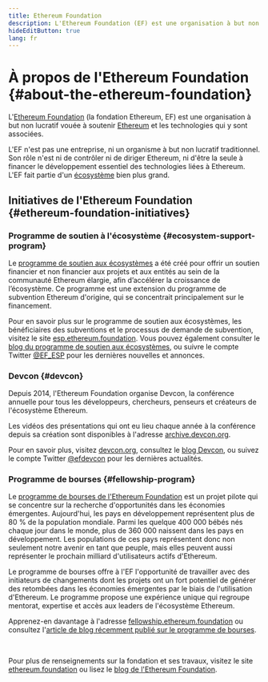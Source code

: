 ```yaml
---
title: Ethereum Foundation
description: L'Ethereum Foundation (EF) est une organisation à but non lucratif destinée à soutenir Ethereum et les technologies qui y sont associées.
hideEditButton: true
lang: fr
---
```


# À propos de l'Ethereum Foundation {#about-the-ethereum-foundation}

<Logo/>

L'[Ethereum Foundation](http://ethereum.foundation/) (la fondation Ethereum, EF) est une organisation à but non lucratif vouée à soutenir [Ethereum](/what-is-ethereum/) et les technologies qui y sont associées.

L'EF n'est pas une entreprise, ni un organisme à but non lucratif traditionnel. Son rôle n'est ni de contrôler ni de diriger Ethereum, ni d'être la seule à financer le développement essentiel des technologies liées à Ethereum. L'EF fait partie d'un [écosystème](/community/) bien plus grand.

## Initiatives de l'Ethereum Foundation {#ethereum-foundation-initiatives}

### Programme de soutien à l'écosystème {#ecosystem-support-program}

Le [programme de soutien aux écosystèmes](https://esp.ethereum.foundation/) a été créé pour offrir un soutien financier et non financier aux projets et aux entités au sein de la communauté Ethereum élargie, afin d’accélérer la croissance de l’écosystème. Ce programme est une extension du programme de subvention Ethereum d'origine, qui se concentrait principalement sur le financement.

Pour en savoir plus sur le programme de soutien aux écosystèmes, les bénéficiaires des subventions et le processus de demande de subvention, visitez le site [esp.ethereum.foundation](https://esp.ethereum.foundation/). Vous pouvez également consulter le [blog du programme de soutien aux écosystèmes](https://blog.ethereum.org/category/ecosystem-support-program/), ou suivre le compte Twitter [@EF_ESP](https://twitter.com/EF_ESP) pour les dernières nouvelles et annonces.

### Devcon {#devcon}

Depuis 2014, l'Ethereum Foundation organise Devcon, la conférence annuelle pour tous les développeurs, chercheurs, penseurs et créateurs de l'écosystème Ethereum.

Les vidéos des présentations qui ont eu lieu chaque année à la conférence depuis sa création sont disponibles à l'adresse [archive.devcon.org](https://archive.devcon.org/).

Pour en savoir plus, visitez [devcon.org](https://devcon.org/), consultez le [blog Devcon](https://blog.ethereum.org/category/devcon/), ou suivez le compte Twitter [@efdevcon](https://twitter.com/EFDevcon) pour les dernières actualités.

### Programme de bourses {#fellowship-program}

Le [programme de bourses de l'Ethereum Foundation](https://fellowship.ethereum.foundation/) est un projet pilote qui se concentre sur la recherche d'opportunités dans les économies émergentes. Aujourd'hui, les pays en développement représentent plus de 80 % de la population mondiale. Parmi les quelque 400 000 bébés nés chaque jour dans le monde, plus de 360 000 naissent dans les pays en développement. Les populations de ces pays représentent donc non seulement notre avenir en tant que peuple, mais elles peuvent aussi représenter le prochain milliard d'utilisateurs actifs d'Ethereum.

Le programme de bourses offre à l'EF l'opportunité de travailler avec des initiateurs de changements dont les projets ont un fort potentiel de générer des retombées dans les économies émergentes par le biais de l'utilisation d'Ethereum. Le programme propose une expérience unique qui regroupe mentorat, expertise et accès aux leaders de l'écosystème Ethereum.

Apprenez-en davantage à l'adresse [fellowship.ethereum.foundation](https://fellowship.ethereum.foundation/) ou consultez l'[article de blog récemment publié sur le programme de bourses](https://blog.ethereum.org/2021/05/07/ethereum-for-the-next-billion/).

<br/>

Pour plus de renseignements sur la fondation et ses travaux, visitez le site [ethereum.foundation](http://ethereum.foundation/) ou lisez le [blog de l'Ethereum Foundation](https://blog.ethereum.org/).
